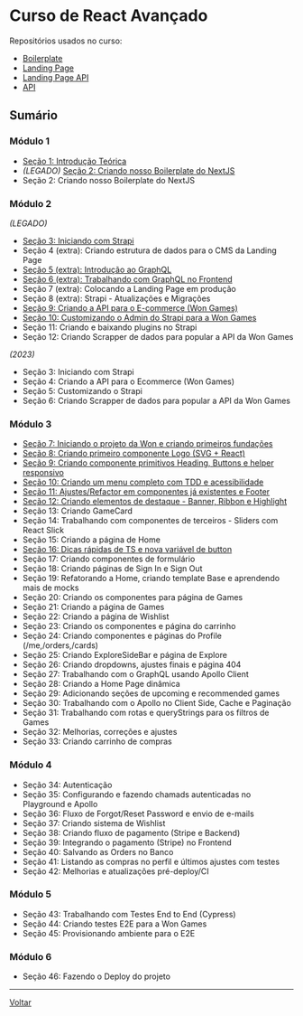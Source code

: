 # Curso de React Avançado

Repositórios usados no curso:

- [Boilerplate](https://github.com/felipebbarbosa/curso_udemy_react-avancado_boilerplate)
- [Landing Page](https://github.com/felipebbarbosa/curso_udemy_react-avancado_landing-page)
- [Landing Page API](https://github.com/felipebbarbosa/curso_udemy_react-avancado_landing-page-api)
- [API](https://github.com/felipebbarbosa/curso_udemy_react-avancado_api)

## Sumário

### Módulo 1

- [Seção 1: Introdução Teórica](./s1m1_introducao.md)
- *(LEGADO)* [Seção 2: Criando nosso Boilerplate do NextJS](./s2m1_boilerplate-nextjs_LEGACY.md)
- Seção 2: Criando nosso Boilerplate do NextJS

### Módulo 2

*(LEGADO)*

- [Seção 3: Iniciando com Strapi](./s3m2_strapi_LEGACY.md)
- Seção 4 (extra): Criando estrutura de dados para o CMS da Landing Page
- [Seção 5 (extra): Introdução ao GraphQL](./s5m2_introducao-graphql_LEGACY.md)
- [Seção 6 (extra): Trabalhando com GraphQL no Frontend](./s6m2_graphql-frontend_LEGACY.md)
- Seção 7 (extra): Colocando a Landing Page em produção
- Seção 8 (extra): Strapi - Atualizações e Migrações
- [Seção 9: Criando a API para o E-commerce (Won Games)](./s9m2_criando-api_LEGACY.md)
- [Seção 10: Customizando o Admin do Strapi para a Won Games](./s10m2_customizando-admin_LEGACY.md)
- Seção 11: Criando e baixando plugins no Strapi
- Seção 12: Criando Scrapper de dados para popular a API da Won Games

*(2023)*

- Seção 3: Iniciando com Strapi
- Seção 4: Criando a API para o Ecommerce (Won Games)
- Seção 5: Customizando o Strapi
- Seção 6: Criando Scrapper de dados para popular a API da Won Games

### Módulo 3

- [Seção 7: Iniciando o projeto da Won e criando primeiros fundações](./s7m3_iniciando-projeto-won.md)
- [Seção 8: Criando primeiro componente Logo (SVG + React)](./s8m3_criando-primeiro-componente-logo.md)
- [Seção 9: Criando componente primitivos Heading, Buttons e helper responsivo](./s9m3_criando-componentes-primitivos.md)
- [Seção 10: Criando um menu completo com TDD e acessibilidade](./s10m3_criando-menu-completo.md)
- [Seção 11: Ajustes/Refactor em componentes já existentes e Footer](./s11m3_refactor-componentes-e-footer.md)
- [Seção 12: Criando elementos de destaque - Banner, Ribbon e Highlight](./s12m3_criando-elementos-destaque.md)
- Seção 13: Criando GameCard
- Seção 14: Trabalhando com componentes de terceiros - Sliders com React Slick
- Seção 15: Criando a página de Home
- [Seção 16: Dicas rápidas de TS e nova variável de button](./s16m3_dicas.md)
- Seção 17: Criando componentes de formulário
- Seção 18: Criando páginas de Sign In e Sign Out
- Seção 19: Refatorando a Home, criando template Base e aprendendo mais de mocks
- Seção 20: Criando os componentes para página de Games
- Seção 21: Criando a página de Games
- Seção 22: Criando a página de Wishlist
- Seção 23: Criando os componentes e página do carrinho
- Seção 24: Criando componentes e páginas do Profile (/me,/orders,/cards)
- Seção 25: Criando ExploreSideBar e página de Explore
- Seção 26: Criando dropdowns, ajustes finais e página 404
- Seção 27: Trabalhando com o GraphQL usando Apollo Client
- Seção 28: Criando a Home Page dinâmica
- Seção 29: Adicionando seções de upcoming e recommended games
- Seção 30: Trabalhando com o Apollo no Client Side, Cache e Paginação
- Seção 31: Trabalhando com rotas e queryStrings para os filtros de Games
- Seção 32: Melhorias, correções e ajustes
- Seção 33: Criando carrinho de compras

### Módulo 4

- Seção 34: Autenticação
- Seção 35: Configurando e fazendo chamads autenticadas no Playground e Apollo
- Seção 36: Fluxo de Forgot/Reset Password e envio de e-mails
- Seção 37: Criando sistema de Wishlist
- Seção 38: Criando fluxo de pagamento (Stripe e Backend)
- Seção 39: Integrando o pagamento (Stripe) no Frontend
- Seção 40: Salvando as Orders no Banco
- Seção 41: Listando as compras no perfil e últimos ajustes com testes
- Seção 42: Melhorias e atualizações pré-deploy/CI

### Módulo 5

- Seção 43: Trabalhando com Testes End to End (Cypress)
- Seção 44: Criando testes E2E para a Won Games
- Seção 45: Provisionando ambiente para o E2E

### Módulo 6

- Seção 46: Fazendo o Deploy do projeto

---

[Voltar](../../../README.md)